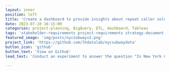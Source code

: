 ```yaml
---
layout: inner
position: left
title: 'Create a dashboard to provide insights about repeat caller volumes for Google Fiber'
date: 2023-07-10 16:15:00
categories: project-planning, BigQuery, ETL, dashboard, Tableau  
tags: 'stakeholder-requirements project-requirements strategy-document project-planning BigQuery ETL dashboard Tableau'
featured_image: 'img/posts/nycsubwayv2.png'
project_link: 'https://github.com/lhdatalab/nycsubwaydata'
button_icon: 'github'
button_text: 'View on Github'
lead_text: 'Conduct an experiment to answer the question "In New York City, do more people ride the subway when it is raining?" Yes, on average 183 more passengers per station.'

---
```


